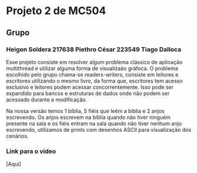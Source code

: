# Projeto 2 de MC504  
## Grupo  
### Heigon Soldera 217638 Piethro César 223549 Tiago Dalloca  
  
Esse projeto consiste em resolver algum problema clássico de aplicação multithread e utilizar alguma forma de visualizaão gráfoca. O problema escolhido pelo grupo chama-se readers-writers, consiste em leitores e escritores utilizando o mesmo livro, da forma que, escritores tem acesso exclusivo e leitores podem acessar concorrentemente. Isso pode ser expandido para bancos e estruturas de dados onde não podem ser acessado durante a modificação.
   
Na nossa versão temos 1 bíblia, 5 fiéis que leêm a bíblia e 2 anjos escrevendo. Os anjos escrevem na bíblia quando não tiver ninguém presente na sala e os fiéis entram na sala quando não tiver nenhum anjo escrevendo, utilizamos de prints com desenhos ASCII para visualização dos cenários.

### Link para o vídeo
[Aqui]